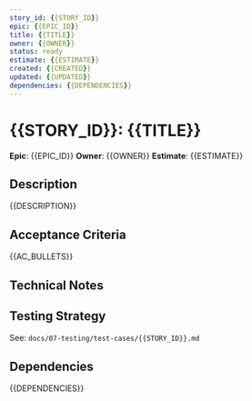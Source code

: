 ```yaml
---
story_id: {{STORY_ID}}
epic: {{EPIC_ID}}
title: {{TITLE}}
owner: {{OWNER}}
status: ready
estimate: {{ESTIMATE}}
created: {{CREATED}}
updated: {{UPDATED}}
dependencies: {{DEPENDENCIES}}
---
```


# {{STORY_ID}}: {{TITLE}}

**Epic**: {{EPIC_ID}}
**Owner**: {{OWNER}}
**Estimate**: {{ESTIMATE}}

## Description
{{DESCRIPTION}}

## Acceptance Criteria
{{AC_BULLETS}}

## Technical Notes
<!-- Implementation hints, edge cases, etc. -->

## Testing Strategy
See: `docs/07-testing/test-cases/{{STORY_ID}}.md`

## Dependencies
{{DEPENDENCIES}}
